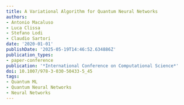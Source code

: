 ```yaml
---
title: A Variational Algorithm for Quantum Neural Networks
authors:
- Antonio Macaluso
- Luca Clissa
- Stefano Lodi
- Claudio Sartori
date: '2020-01-01'
publishDate: '2025-05-19T14:46:52.634886Z'
publication_types:
- paper-conference
publication: '*International Conference on Computational Science*'
doi: 10.1007/978-3-030-50433-5_45
tags:
- Quantum ML
- Quantum Neural Networks
- Neural Networks
---
```

